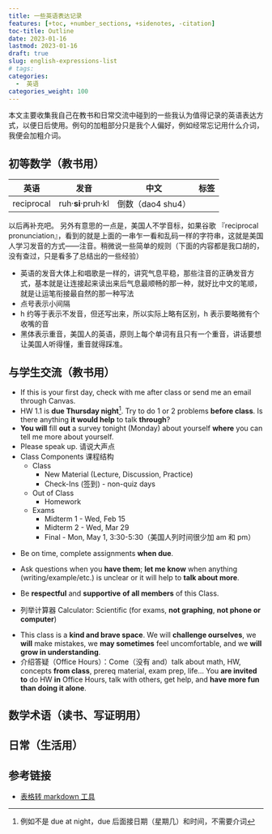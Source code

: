 ```yaml
---
title: 一些英语表达记录
features: [+toc, +number_sections, +sidenotes, -citation]
toc-title: Outline
date: 2023-01-16 
lastmod: 2023-01-16
draft: true
slug: english-expressions-list
# tags:
categories: 
  -  英语
categories_weight: 100
---
```



本文主要收集我自己在教书和日常交流中碰到的一些我认为值得记录的英语表达方式，以便日后使用。例句的加粗部分只是我个人偏好，例如经常忘记用什么介词，我便会加粗介词。

<!-- <div class="quote-right">

> 认识你自己。
> <div style="text-align: right"> ——〔古希腊〕阿波罗神庙的三句箴言之一</div>
> 
</div> -->

## 初等数学（教书用）
<div class="table-wrapper" markdown="block">

| 英语         | 发音             | 中文            | 标签 |
| ---------- | -------------- | ------------- | -- |
| reciprocal | ruh·**si**·pruh·kl | 倒数（dao4 shu4） |    |

</div>

以后再补充吧。 另外有意思的一点是，美国人不学音标，如果谷歌 『reciprocal pronunciation』，看到的就是上面的一串乍一看和乱码一样的字符串，这就是美国人学习发音的方式——注音。稍微说一些简单的规则（下面的内容都是我口胡的，没有查过，只是看多了总结出的一些经验）

* 英语的发音大体上和唱歌是一样的，讲究气息平稳，那些注音的正确发音方式，基本就是让连接起来读出来后气息最顺畅的那一种，就好比中文的笔顺，就是让运笔衔接最自然的那一种写法
* 点号表示小间隔
* h 约等于表示不发音，但还写出来，所以实际上略有区别，h 表示要略微有个收嘴的音
* 黑体表示重音，美国人的英语，原则上每个单词有且只有一个重音，讲话要想让美国人听得懂，重音就得踩准。

<!-- 所以看这个就知道实际上美国人的英语和我们学的英语，发音实际上很不一样[^a]。比如根据音标的方法来认读的话，re 是绝对不会发成  -->

<!-- [^a]:毕竟美国人的英语也只是英语的一种版本，也能理解 -->







## 与学生交流（教书用）

* If this is your first day, check with me after class or send me an email through Canvas.
* HW 1.1 is **due Thursday night**[^1]. Try to do 1 or 2 problems **before class**. Is there anything **it would help** to talk **through**?
* **You will** fill **out** a survey tonight (Monday) about yourself **where** you can tell me more about yourself.
* Please speak up. 请说大声点
* Class Components 课程结构
  * Class
    * New Material (Lecture, Discussion, Practice)
    * Check-Ins (签到) - non-quiz days  
  * Out of Class 
    * Homework
  * Exams
    * Midterm 1 - Wed, Feb 15
    * Midterm 2 - Wed, Mar 29
    * Final - Mon, May 1, 3:30-5:30（美国人列时间很少加 am 和 pm）

[^1]:  例如不是 due at night，due 后面接日期（星期几）和时间，不需要介词

* Be on time, complete assignments **when due**. 
* Ask questions when you **have them**; **let me know** when anything (writing/example/etc.) is unclear or it will help to **talk about more**.
* Be **respectful** and **supportive** **of all members** of this Class.

* 列举计算器 Calculator: Scientific (for exams, **not graphing**, **not phone or computer**)
<!-- [^2]: Check-in 指签到 -->

* This class is a **kind and brave space**. We will **challenge ourselves**, we **will** make mistakes, we **may sometimes** feel uncomfortable, and we **will grow in understanding**.
* 介绍答疑（Office Hours）：Come（没有 and）talk about math, HW, concepts **from class**, prereq material, exam prep, life... You **are invited to** do HW **in** Office Hours, talk with others, get help, and **have more fun than doing it alone**.


##  数学术语（读书、写证明用）





## 日常（生活用）



## 参考链接

* [表格转 markdown 工具](https://tabletomarkdown.com/convert-spreadsheet-to-markdown/)